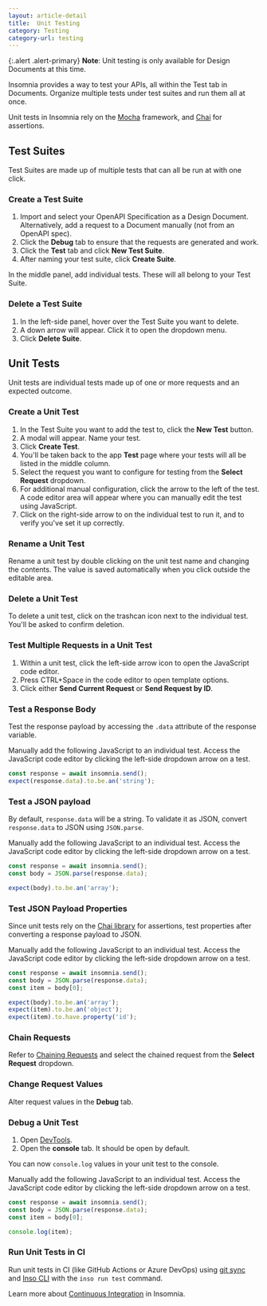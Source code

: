 ```yaml
---
layout: article-detail
title:  Unit Testing
category: Testing
category-url: testing
---
```


{:.alert .alert-primary}
**Note**: Unit testing is only available for Design Documents at this time.

Insomnia provides a way to test your APIs, all within the Test tab in Documents. Organize multiple tests under test suites and run them all at once.

Unit tests in Insomnia rely on the [Mocha](https://mochajs.org/) framework, and [Chai](https://www.chaijs.com/api/bdd/) for assertions.

## Test Suites

Test Suites are made up of multiple tests that can all be run at with one click.

### Create a Test Suite

1. Import and select your OpenAPI Specification as a Design Document. Alternatively, add a request to a Document manually (not from an OpenAPI spec).
1. Click the **Debug** tab to ensure that the requests are generated and work.
1. Click the **Test** tab and click **New Test Suite**.
1. After naming your test suite, click **Create Suite**.

In the middle panel, add individual tests. These will all belong to your Test Suite.

### Delete a Test Suite

1. In the left-side panel, hover over the Test Suite you want to delete.
1. A down arrow will appear. Click it to open the dropdown menu.
1. Click **Delete Suite**.

## Unit Tests

Unit tests are individual tests made up of one or more requests and an expected outcome.

### Create a Unit Test

1. In the Test Suite you want to add the test to, click the **New Test** button.
1. A modal will appear. Name your test.
1. Click **Create Test**.
1. You'll be taken back to the app **Test** page where your tests will all be listed in the middle column.
1. Select the request you want to configure for testing from the **Select Request** dropdown.
1. For additional manual configuration, click the arrow to the left of the test. A code editor area will appear where you can manually edit the test using JavaScript.
1. Click on the right-side arrow to on the individual test to run it, and to verify you've set it up correctly.

### Rename a Unit Test

Rename a unit test by double clicking on the unit test name and changing the contents. The value is saved automatically when you click outside the editable area.

### Delete a Unit Test

To delete a unit test, click on the trashcan icon next to the individual test. You'll be asked to confirm deletion.

### Test Multiple Requests in a Unit Test

1. Within a unit test, click the left-side arrow icon to open the JavaScript code editor.
2. Press CTRL+Space in the code editor to open template options.
3. Click either **Send Current Request** or **Send Request by ID**.

### Test a Response Body

Test the response payload by accessing the `.data` attribute of the response variable.

Manually add the following JavaScript to an individual test. Access the JavaScript code editor by clicking the left-side dropdown arrow on a test.

```ts
const response = await insomnia.send();
expect(response.data).to.be.an('string');
```

### Test a JSON payload

By default, `response.data` will be a string. To validate it as JSON, convert `response.data` to JSON using `JSON.parse`.

Manually add the following JavaScript to an individual test. Access the JavaScript code editor by clicking the left-side dropdown arrow on a test.

```ts
const response = await insomnia.send();
const body = JSON.parse(response.data);

expect(body).to.be.an('array');
```

### Test JSON Payload Properties

Since unit tests rely on the [Chai library](https://www.chaijs.com/api/bdd/) for assertions, test properties after converting a response payload to JSON.

Manually add the following JavaScript to an individual test. Access the JavaScript code editor by clicking the left-side dropdown arrow on a test.

```ts
const response = await insomnia.send();
const body = JSON.parse(response.data);
const item = body[0];

expect(body).to.be.an('array');
expect(item).to.be.an('object');
expect(item).to.have.property('id');
```

### Chain Requests

Refer to [Chaining Requests](/insomnia/chaining-requests) and select the chained request from the **Select Request** dropdown.

### Change Request Values

Alter request values in the **Debug** tab.

### Debug a Unit Test

1. Open [DevTools](/insomnia/introduction-to-plugins#debug-in-the-insomnia-app).
1. Open the **console** tab. It should be open by default.

You can now `console.log` values in your unit test to the console.

Manually add the following JavaScript to an individual test. Access the JavaScript code editor by clicking the left-side dropdown arrow on a test.

```ts
const response = await insomnia.send();
const body = JSON.parse(response.data);
const item = body[0];

console.log(item);
```

### Run Unit Tests in CI

Run unit tests in CI (like GitHub Actions or Azure DevOps) using [git sync](/insomnia/git-sync) and [Inso CLI](/inso-cli/cli-command-reference/inso-run-test) with the `inso run test` command.

Learn more about [Continuous Integration](/inso-cli/continuous-integration/) in Insomnia.
